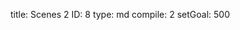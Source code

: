title:          Scenes 2
ID:             8
type:           md
compile:        2
setGoal:        500


